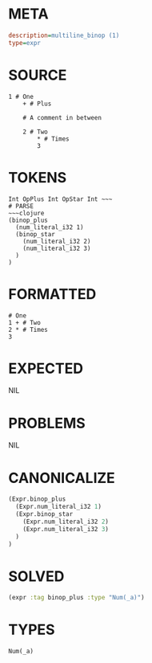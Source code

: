 # META
~~~ini
description=multiline_binop (1)
type=expr
~~~
# SOURCE
~~~roc
1 # One
	+ # Plus

	# A comment in between

	2 # Two
		* # Times
		3
~~~
# TOKENS
~~~text
Int OpPlus Int OpStar Int ~~~
# PARSE
~~~clojure
(binop_plus
  (num_literal_i32 1)
  (binop_star
    (num_literal_i32 2)
    (num_literal_i32 3)
  )
)
~~~
# FORMATTED
~~~roc
# One
1 + # Two
2 * # Times
3
~~~
# EXPECTED
NIL
# PROBLEMS
NIL
# CANONICALIZE
~~~clojure
(Expr.binop_plus
  (Expr.num_literal_i32 1)
  (Expr.binop_star
    (Expr.num_literal_i32 2)
    (Expr.num_literal_i32 3)
  )
)
~~~
# SOLVED
~~~clojure
(expr :tag binop_plus :type "Num(_a)")
~~~
# TYPES
~~~roc
Num(_a)
~~~

